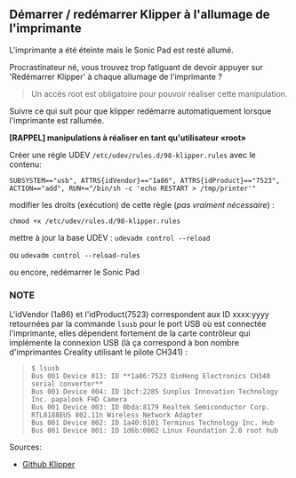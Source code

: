 ## Démarrer / redémarrer Klipper à l'allumage de l'imprimante

L'imprimante a été éteinte mais le Sonic Pad est resté allumé.

Procrastinateur né, vous trouvez trop fatiguant de devoir appuyer sur 'Redémarrer Klipper' à chaque allumage de l'imprimante ?

>  Un accès root est obligatoire pour pouvoir réaliser cette manipulation.

Suivre ce qui suit pour que klipper redémarre automatiquement lorsque l'imprimante est rallumée.

**[RAPPEL] manipulations à réaliser en tant qu'utilisateur «root»**

Créer une régle UDEV `/etc/udev/rules.d/98-klipper.rules` avec le contenu:

```
SUBSYSTEM=="usb", ATTRS{idVendor}=="1a86", ATTRS{idProduct}=="7523", ACTION=="add", RUN+="/bin/sh -c 'echo RESTART > /tmp/printer'"
```

modifier les droits (exécution) de cette règle (*pas vraiment nécessaire*) :

`chmod +x /etc/udev/rules.d/98-klipper.rules`

mettre à jour la base UDEV : 
`udevadm control --reload`

ou 
`udevadm control --reload-rules`

ou encore, redémarrer le Sonic Pad


### NOTE

L'idVendor (1a86) et l'idProduct(7523) correspondent aux ID xxxx:yyyy retournées par la commande `lsusb` pour le port USB où est connectée l'imprimante, elles dépendent fortement de la carte contrôleur qui implémente la connexion USB (là ça correspond à bon nombre d'imprimantes Creality utilisant le pilote CH341) :

>  ```
>  $ lsusb
>  Bus 001 Device 013: ID **1a86:7523 QinHeng Electronics CH340 serial converter**
>  Bus 001 Device 004: ID 1bcf:2285 Sunplus Innovation Technology Inc. papalook FHD Camera
>  Bus 001 Device 003: ID 0bda:8179 Realtek Semiconductor Corp. RTL8188EUS 802.11n Wireless Network Adapter
>  Bus 001 Device 002: ID 1a40:0101 Terminus Technology Inc. Hub
>  Bus 001 Device 001: ID 1d6b:0002 Linux Foundation 2.0 root hub
>  ```

Sources:
- [Github Klipper](https://github.com/Klipper3d/klipper/issues/835)
